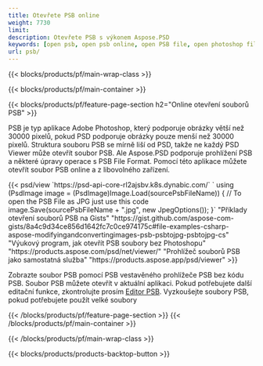 ```yaml
---
title: Otevřete PSB online
weight: 7730
limit: 
description: Otevřete PSB s výkonem Aspose.PSD
keywords: [open psb, open psb online, open PSB file, open photoshop file, preview psb]
url: psb/
---
```


{{< blocks/products/pf/main-wrap-class >}}

{{< blocks/products/pf/main-container >}}

{{< blocks/products/pf/feature-page-section h2="Online otevření souborů PSB" >}}
<p>PSB je typ aplikace Adobe Photoshop, který podporuje obrázky větší než 30000 pixelů, pokud PSD podporuje obrázky pouze menší než 30000 pixelů. Struktura souboru PSB se mírně liší od PSD, takže ne každý PSD Viewer může otevřít soubor PSB. Ale Aspose.PSD podporuje prohlížení PSB a některé úpravy operace s PSB File Format. Pomocí této aplikace můžete otevřít soubor PSB online a z libovolného zařízení.</p>
{{< psd/view `https://psd-api-core-rl2ajsbv.k8s.dynabic.com/` 
`    using (PsdImage image = (PsdImage)Image.Load(sourcePsbFileName))
    {
	    // To open the PSB File as JPG just use this code
        image.Save(sourcePsbFileName + ".jpg",  new JpegOptions());
    }` 
"Příklady otevření souborů PSB na Gists" "https://gist.github.com/aspose-com-gists/8a4c9d34ce856d1642fc7c0ce974175c#file-examples-csharp-aspose-modifyingandconvertingimages-psb-psbtojpg-psbtojpg-cs" 
"Výukový program, jak otevřít PSB soubory bez Photoshopu" "https://products.aspose.com/psd/net/viewer/" 
"Prohlížeč souborů PSB jako samostatná služba" "https://products.aspose.app/psd/viewer" >}}
<p>Zobrazte soubor PSB pomocí PSB vestavěného prohlížeče PSB bez kódu PSB. Soubor PSB můžete otevřít v aktuální aplikaci. Pokud potřebujete další editační funkce, zkontrolujte prosím <a href="https://products.aspose.app/psd/template-editor">Editor PSB</a>. Vyzkoušejte soubory PSB, pokud potřebujete použít velké soubory</p>
{{< /blocks/products/pf/feature-page-section >}}
{{< /blocks/products/pf/main-container >}}


{{< /blocks/products/pf/main-wrap-class >}}

{{< blocks/products/products-backtop-button >}}
